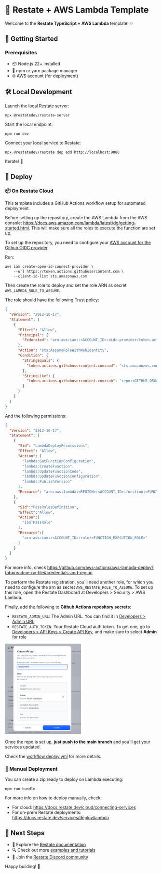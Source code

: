 # 🚀 Restate + AWS Lambda Template

Welcome to the **Restate TypeScript + AWS Lambda** template! ✨

## 🏁 Getting Started

### Prerequisites
- 📦 Node.js 22+ installed
- 🔧 npm or yarn package manager
- 🌐 AWS account (for deployment)

## 🛠️ Local Development

Launch the local Restate server:
```shell
npx @restatedev/restate-server
```

Start the local endpoint:
```shell
npm run dev
```

Connect your local service to Restate:
```shell
npx @restatedev/restate dep add http://localhost:9080
```

Iterate! 🔧

## 🚀 Deploy

### 📦 On Restate Cloud

This template includes a GitHub Actions workflow setup for automated deployment.

Before setting up the repository, create the AWS Lambda from the AWS console: https://docs.aws.amazon.com/lambda/latest/dg/getting-started.html.
This will make sure all the roles to execute the function are set up. 

To set up the repository, you need to configure your [AWS account for the Github OIDC provider](https://github.com/aws-actions/configure-aws-credentials/tree/main?tab=readme-ov-file#configuring-iam-to-trust-github).

Run:
```shell
aws iam create-open-id-connect-provider \
    --url https://token.actions.githubusercontent.com \
    --client-id-list sts.amazonaws.com
```

Then create the role to deploy and set the role ARN as secret `AWS_LAMBDA_ROLE_TO_ASSUME`.

The role should have the following Trust policy:

```json
{
  "Version": "2012-10-17",
  "Statement": [
    {
      "Effect": "Allow",
      "Principal": {
        "Federated": "arn:aws:iam::<ACCOUNT_ID>:oidc-provider/token.actions.githubusercontent.com"
      },
      "Action": "sts:AssumeRoleWithWebIdentity",
      "Condition": {
        "StringEquals": {
          "token.actions.githubusercontent.com:aud": "sts.amazonaws.com"
        },
        "StringLike": {
          "token.actions.githubusercontent.com:sub": "repo:<GITHUB_ORG>/<GITHUB_REPO>:*"
        }
      }
    }
  ]
}
```

And the following permissions:

```json
{
  "Version": "2012-10-17",
  "Statement": [
    {
      "Sid": "LambdaDeployPermissions",
      "Effect": "Allow",
      "Action": [
        "lambda:GetFunctionConfiguration",
        "lambda:CreateFunction",
        "lambda:UpdateFunctionCode",
        "lambda:UpdateFunctionConfiguration",
        "lambda:PublishVersion"
      ],
      "Resource": "arn:aws:lambda:<REGION>:<ACCOUNT_ID>:function:<FUNCTION_NAME>"
    },
    {
      "Sid":"PassRolesDefinition",
      "Effect":"Allow",
      "Action":[
        "iam:PassRole"
      ],
      "Resource":[
        "arn:aws:iam::<ACCOUNT_ID>:role/<FUNCTION_EXECUTION_ROLE>"
      ]
    }
  ]
}
```

For more info, check https://github.com/aws-actions/aws-lambda-deploy?tab=readme-ov-file#credentials-and-region

To perform the Restate registration, you'll need another role, for which you need to configure the arn as secret `AWS_RESTATE_ROLE_TO_ASSUME`.
To set up this role, open the Restate Dashboard at Developers > Security > AWS Lambda.

Finally, add the following to **Github Actions repository secrets**:

- `RESTATE_ADMIN_URL`: The Admin URL. You can find it in [Developers > Admin URL](https://cloud.restate.dev/to/developers/integration#admin)
- `RESTATE_AUTH_TOKEN`: Your Restate Cloud auth token. To get one, go to [Developers > API Keys > Create API Key](https://cloud.restate.dev?createApiKey=true&createApiKeyDescription=deployment-key&createApiKeyRole=rst:role::AdminAccess), and make sure to select **Admin** for role
<img src="https://raw.githubusercontent.com/restatedev/docs-restate/refs/heads/main/docs/img/services/deploy/deployment-token.png" style="width:50%;height:50%;" />

Once the repo is set up, **just push to the main branch** and you'll get your services updated.

Check the [workflow deploy.yml](.github/workflows/deploy.yml) for more details.

### 🔧 Manual Deployment

You can create a zip ready to deploy on Lambda executing:

```shell
npm run bundle
```

For more info on how to deploy manually, check:

* For cloud: https://docs.restate.dev/cloud/connecting-services
* For on-prem Restate deployments: https://docs.restate.dev/services/deploy/lambda

## 🎯 Next Steps

- 📖 Explore the [Restate documentation](https://docs.restate.dev)
- 🔍 Check out more [examples and tutorials](https://github.com/restatedev/examples)
- 💬 Join the [Restate Discord community](https://discord.gg/skW3AZ6uGd)

Happy building! 🎉